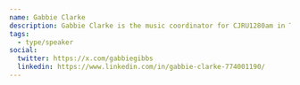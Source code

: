 ```yaml
---
name: Gabbie Clarke
description: Gabbie Clarke is the music coordinator for CJRU1280am in Toronto and also entering her 4th year at Ryerson studying Media Production. Born in Jamaica but raised in Mississauga, she is motivated to connect people and amplify voices in the community through various platforms of music, film and radio. Her experience in audio and film, led her to win Best Documentary Award at Ryerson and collaborated on special projects like School Night Toronto, MT.JOY and music videos with Kieza and Sean Leon
tags:
  - type/speaker
social:
  twitter: https://x.com/gabbiegibbs
  linkedin: https://www.linkedin.com/in/gabbie-clarke-774001190/
---
```

